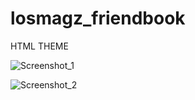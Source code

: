 # losmagz_friendbook
HTML THEME

![Screenshot_1](https://github.com/topmsdreamer/losmagz_friendbook/assets/128351913/5212c398-804f-409d-843b-f963fa5701da)

![Screenshot_2](https://github.com/topmsdreamer/losmagz_friendbook/assets/128351913/2ae3278b-4ac1-4ab5-afa5-e960b7af7729)
